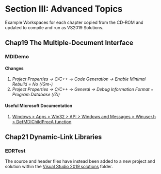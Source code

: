 # Section III: Advanced Topics

Example Workspaces for each chapter copied from the CD-ROM and updated to compile and run as VS2019 Solutions.

## Chap19 The Multiple-Document Interface

### MDIDemo

#### Changes

  1. *Project Properties -> C/C++ -> Code Generation -> Enable Minimal Rebuild = No (/Gm-)*
  1. *Project Properties -> C/C++ -> General -> Debug Information Format = Program Database (/Zi)*

#### Useful Microsoft Documentation

1. [Windows > Apps > Win32 > API > Windows and Messages > Winuser.h > DefMDIChildProcA function](https://docs.microsoft.com/en-us/windows/win32/api/winuser/nf-winuser-defmdichildproca)

## Chap21 Dynamic-Link Libraries

### EDRTest

The source and header files have instead been added to a new project and solution within the [Visual Studio 2019 solutions](../../VS2019%20New%20Projects/README.md) folder.



